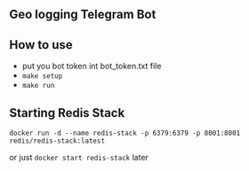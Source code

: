 ## Geo logging Telegram Bot

## How to use
* put you bot token int bot_token.txt file
* `make setup`
* `make run`

## Starting Redis Stack
```
docker run -d --name redis-stack -p 6379:6379 -p 8001:8001 redis/redis-stack:latest
```
or just `docker start redis-stack` later
